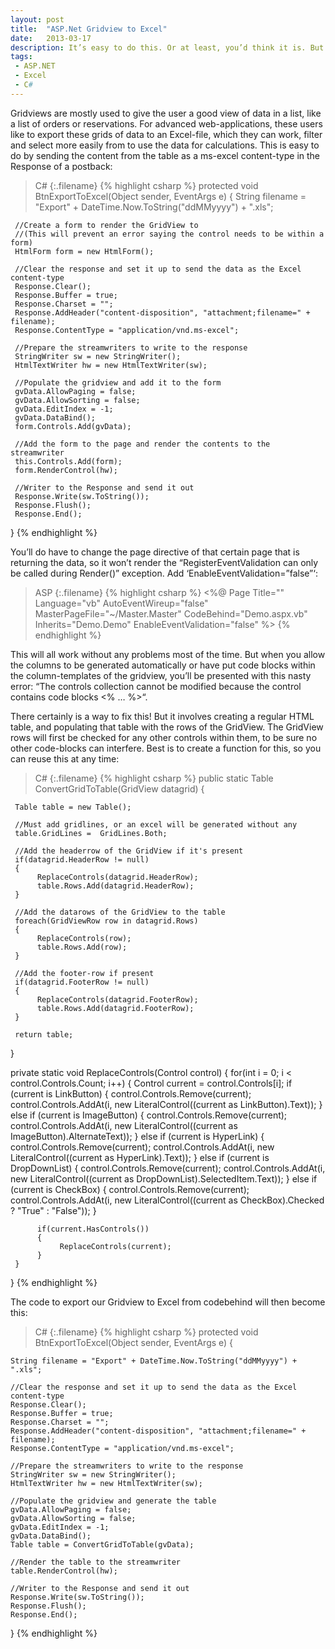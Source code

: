 ```yaml
---
layout: post
title:  "ASP.Net Gridview to Excel"
date:   2013-03-17
description: It’s easy to do this. Or at least, you’d think it is. But when you allow the columns to be generated automatically, you can run into a nasty error “The controls collection cannot be modified because the control contains code blocks <% ... %>”
tags:
 - ASP.NET
 - Excel
 - C#
---
```

Gridviews are mostly used to give the user a good view of data in a list, like a list of orders or reservations. For advanced web-applications, these users like to export these grids of data to an Excel-file, which they can work, filter and select more easily from to use the data for calculations. This is easy to do by sending the content from the table as a ms-excel content-type in the Response of a postback:

>C#
{:.filename}
{% highlight csharp %}
protected void BtnExportToExcel(Object sender, EventArgs e)
{
     String filename = "Export" + DateTime.Now.ToString("ddMMyyyy") + ".xls";

     //Create a form to render the GridView to
     //(This will prevent an error saying the control needs to be within a form)
     HtmlForm form = new HtmlForm();

     //Clear the response and set it up to send the data as the Excel content-type
     Response.Clear();
     Response.Buffer = true;
     Response.Charset = "";
     Response.AddHeader("content-disposition", "attachment;filename=" + filename);
     Response.ContentType = "application/vnd.ms-excel";

     //Prepare the streamwriters to write to the response
     StringWriter sw = new StringWriter();
     HtmlTextWriter hw = new HtmlTextWriter(sw);

     //Populate the gridview and add it to the form
     gvData.AllowPaging = false;
     gvData.AllowSorting = false;
     gvData.EditIndex = -1;
     gvData.DataBind();
     form.Controls.Add(gvData);

     //Add the form to the page and render the contents to the streamwriter
     this.Controls.Add(form);
     form.RenderControl(hw);

     //Writer to the Response and send it out
     Response.Write(sw.ToString());
     Response.Flush();
     Response.End();
}
{% endhighlight %}

You’ll do have to change the page directive of that certain page that is returning the data, so it won’t render the “RegisterEventValidation can only be called during Render()” exception. Add ‘EnableEventValidation=”false”‘:

>ASP
{:.filename}
{% highlight csharp %}
<%@ Page Title="" Language="vb" AutoEventWireup="false"
         MasterPageFile="~/Master.Master" CodeBehind="Demo.aspx.vb"
         Inherits="Demo.Demo" EnableEventValidation="false" %>
{% endhighlight %}

This will all work without any problems most of the time. But when you allow the columns to be generated automatically or have put code blocks within the column-templates of the gridview, you’ll be presented with this nasty error: “The controls collection cannot be modified because the control contains code blocks <% … %>“.

There certainly is a way to fix this! But it involves creating a regular HTML table, and populating that table with the rows of the GridView. The GridView rows will first be checked for any other controls within them, to be sure no other code-blocks can interfere. Best is to create a function for this, so you can reuse this at any time:

>C#
{:.filename}
{% highlight csharp %}
public static Table ConvertGridToTable(GridView datagrid)
{

     Table table = new Table();

     //Must add gridlines, or an excel will be generated without any
     table.GridLines =  GridLines.Both;

     //Add the headerrow of the GridView if it's present
     if(datagrid.HeaderRow != null)
     {
          ReplaceControls(datagrid.HeaderRow);
          table.Rows.Add(datagrid.HeaderRow);
     }

     //Add the datarows of the GridView to the table
     foreach(GridViewRow row in datagrid.Rows)
     {
          ReplaceControls(row);
          table.Rows.Add(row);
     }

     //Add the footer-row if present
     if(datagrid.FooterRow != null)
     {
          ReplaceControls(datagrid.FooterRow);
          table.Rows.Add(datagrid.FooterRow);
     }

     return table;

}

private static void ReplaceControls(Control control)
{
     for(int i = 0; i < control.Controls.Count; i++)
     {
          Control current = control.Controls[i];
          if (current is LinkButton)
          {
               control.Controls.Remove(current);
               control.Controls.AddAt(i, new LiteralControl((current as LinkButton).Text));
          }
          else if (current is ImageButton)
          {
               control.Controls.Remove(current);
               control.Controls.AddAt(i, new LiteralControl((current as ImageButton).AlternateText));
          }
          else if (current is HyperLink)
          {
               control.Controls.Remove(current);
               control.Controls.AddAt(i, new LiteralControl((current as HyperLink).Text));
          }
          else if (current is DropDownList)
          {
               control.Controls.Remove(current);
               control.Controls.AddAt(i, new LiteralControl((current as DropDownList).SelectedItem.Text));
          }
          else if (current is CheckBox)
          {
               control.Controls.Remove(current);
               control.Controls.AddAt(i, new LiteralControl((current as CheckBox).Checked ? "True" : "False"));
          }

          if(current.HasControls())
          {
               ReplaceControls(current);
          }
     }
}
{% endhighlight %}

The code to export our Gridview to Excel from codebehind will then become this:

>C#
{:.filename}
{% highlight csharp %}
protected void BtnExportToExcel(Object sender, EventArgs e)
{
 
    String filename = "Export" + DateTime.Now.ToString("ddMMyyyy") + ".xls";
 
    //Clear the response and set it up to send the data as the Excel content-type
    Response.Clear();
    Response.Buffer = true;
    Response.Charset = "";
    Response.AddHeader("content-disposition", "attachment;filename=" + filename);
    Response.ContentType = "application/vnd.ms-excel";
 
    //Prepare the streamwriters to write to the response
    StringWriter sw = new StringWriter();
    HtmlTextWriter hw = new HtmlTextWriter(sw);
 
    //Populate the gridview and generate the table
    gvData.AllowPaging = false;
    gvData.AllowSorting = false;
    gvData.EditIndex = -1;
    gvData.DataBind();
    Table table = ConvertGridToTable(gvData);
 
    //Render the table to the streamwriter
    table.RenderControl(hw);
 
    //Writer to the Response and send it out
    Response.Write(sw.ToString());
    Response.Flush();
    Response.End();
 
}
{% endhighlight %}